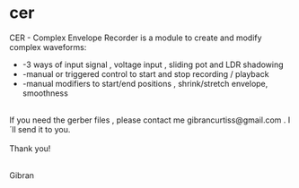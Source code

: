 # cer
CER - Complex Envelope Recorder is a module to create and modify complex waveforms:<br>
<ul>
  <li>-3 ways of input signal , voltage input , sliding pot and LDR shadowing</li>
<li>-manual or triggered control to start and stop recording / playback</li>
<li>-manual modifiers to start/end positions , shrink/stretch envelope, smoothness</li>
</ul>

<br>
If you need the gerber files , please contact me gibrancurtiss@gmail.com . I´ll send it to you.<br><br>
Thank you!<br><br>

Gibran<br>
